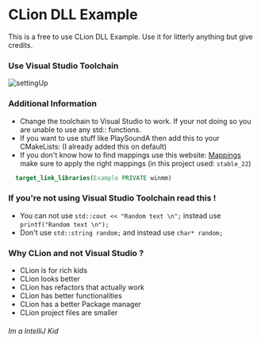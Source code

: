 # CLion DLL Example

This is a free to use CLion DLL Example.
Use it for litterly anything but give credits.

### Use Visual Studio Toolchain
![settingUp](https://i.imgur.com/3QTid34.png)

### Additional Information
- Change the toolchain to Visual Studio to work. If your not doing so you are unable to use any std:: functions.
- If you want to use stuff like PlaySoundA then add this to your CMakeLists: (I already added this on default)
- If you don't know how to find mappings use this website: [Mappings](https://mcp.thiakil.com) make sure to apply the right mappings (in this project used: `stable_22`)

```cmake
  target_link_libraries(Example PRIVATE winmm)
```

### If you're not using Visual Studio Toolchain read this !
- You can not use `std::cout << "Random text \n";` instead use `printf("Random text \n");`
- Don't use `std::string random;` and instead use `char* random;`

### Why CLion and not Visual Studio ?
- CLion is for rich kids
- CLion looks better
- CLion has refactors that actually work
- CLion has better functionalities
- CLion has a better Package manager
- CLion project files are smaller

###### Im a IntelliJ Kid
